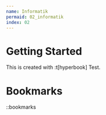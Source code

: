 ```yaml
---
name: Informatik
permaid: 02_informatik
index: 02
---
```


# Getting Started

This is created with :t[hyperbook] Test.

# Bookmarks

::bookmarks
